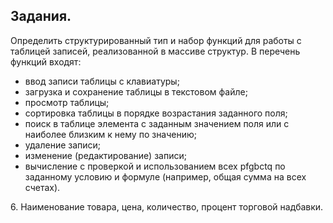 ## Задания.
Определить структурированный тип и набор  функций для работы с таблицей записей, реализованной в массиве структур. В перечень функций входят:
* ввод записи таблицы с клавиатуры;
* загрузка и сохранение  таблицы в текстовом файле;
* просмотр таблицы;
* сортировка таблицы в порядке возрастания заданного поля;
* поиск в таблице элемента с заданным значением поля или с наиболее близким к нему по значению;
* удаление записи;
* изменение (редактирование) записи;
* вычисление с проверкой и использованием всех pfgbctq по заданному условию и формуле (например, общая сумма на всех счетах).

6\. Наименование товара, цена, количество, процент торговой надбавки.